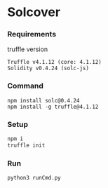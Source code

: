 # Solcover

### Requirements
truffle version
```
Truffle v4.1.12 (core: 4.1.12)
Solidity v0.4.24 (solc-js)
```

### Command
```
npm install solc@0.4.24
npm install -g truffle@4.1.12
```

### Setup
 
```bash
npm i
truffle init
```
### Run 
```
python3 runCmd.py
